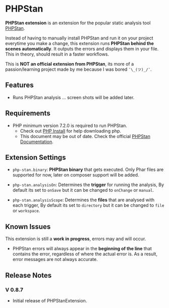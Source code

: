 # PHPStan

**PHPStan extension** is an extension for the popular static analysis tool [PHPStan](https://phpstan.org/). 

Instead of having to manually install PHPStan and run it on your project everytime you make a change, this extension runs **PHPStan behind the scenes automatically**. 
It outputs the errors and displays them in your file. This in theory, should result in a faster workflows. 

This is **NOT an official extension from PHPStan**, its more of a passion/learning project made by me because I was bored `¯\_(ツ)_/¯`.

## Features

* Runs PHPStan analysis ... screen shots will be added later.


## Requirements

* PHP minimum version 7.2.0 is required to run PHPStan. 
    * Check out [PHP Install](https://www.php.net/manual/en/install.php) for help downloading php. 
    * This document may be out of date. Check the official [PHPStan Documentation](https://phpstan.org/user-guide/getting-started).

## Extension Settings

* `php-stan.binary`: **PHPStan binary** that gets executed. Only Phar files are supported for now, later on composer support will be added.

* `php-stan.analysisOn`: Determines the **trigger** for running the analysis, By default its set to `onSave` but it can be changed to `onChange` or `manual`.

* `php-stan.analysisScope`: Determines the **files** that are analysed with each trigger, By default its set to `directory` but it can be changed to `file` or `workspace`.

## Known Issues

This extension is still a **work in progress**, errors may and will occur.
* PHPStan errors will always appear in the **beginning of the line** that contains the error, regardless of where the actual error is. As a result, error messages are not always accurate.

## Release Notes


### V 0.8.7

* Initial release of PHPStanExtension.
